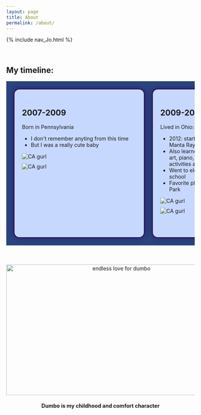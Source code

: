 ```yaml
---
layout: page
title: About
permalink: /about/
---
```


<script>
{% include nav_Jo.html %}
</script>

{% include nav_Jo.html %}



<br>

<h2>My timeline:</h2>


<head>
<style>
/* Container for the horizontal timeline */
.horizontal-timeline {
    display: flex;
    overflow-x:auto;
    padding: 20px;
    white-space: normal;
    background: #2A447F;
    border: 1px #1D1D76;
}
/*the individual items*/
.timeline-item {
    flex: 0 0 auto; /* Prevent items from shrinking or growing */
    width: 350px;
    height: 400px;
    margin-right: 20px;
    background: #C7D8FF;
    border: 2px solid #211051;
    border-radius: 15px;
    padding: 20px;
    box-shadow: 0 0 15px rgba(48,27,107,1);
    box-sizing: border-box; /* prevent expanding past set padding */
    overflow-y: auto;
}
/* Ensure content fits within items */
.timeline-content {
    max-height: 100%;
    overflow-y: auto;
    overflow-x: hidden;
    overflow-wrap: break-word;
}
.timeline-content img {
    max-width: 100%;
    height: auto;
    display: block;
    margin-top: 10px;
}
.timeline-content p {
    margin-bottom: 0;
}
</style>
</head>


<body>
<div class="horizontal-timeline">
    <div class="timeline-item">
        <div class="timeline-content">
            <h2>2007-2009</h2>
            <p>Born in Pennsylvania </p>
            <ul>
                <li>I don't remember anyting from this time</li>
                <li>But I was a really cute baby</li>
            </ul>
            <img src="{{site.baseurl}}/images/baby.png" alt="CA gurl">
            <img src="{{site.baseurl}}/images/wholefamily.png" alt="CA gurl">
        </div>
    </div>
    <div class="timeline-item">
        <div class="timeline-content">
            <h2>2009-2019</h2>
            <p>Lived in Ohio:</p>
            <ul>
                <li>2012: started swimming with the Mason Manta Rays</li>
                <li>Also learned ice skating, tennis, soccer, art, piano, and flute, but stopped these activities after moving to SD</li>
                <li>Went to elementary and Intermediate school</li>
                <li>Favorite place: Kings Island Amusement Park</li>
            </ul>
           <img src="{{site.baseurl}}/images/masonview.png" alt="CA gurl">
           <img src="{{site.baseurl}}/images/snowbear.png" alt="CA gurl">
        </div>
    </div>
    <div class="timeline-item">
        <div class="timeline-content">
            <h2>2019-2024</h2>
            <p>San Diego</p>
            <ul>
                <li>Attend(ed) middle and high school </li>
                <li>Continued swimming at a new club called SDAC</li>
                <li>Learned crochet and made a small business</li>
            </ul>
            <img src="{{site.baseurl}}/images/casunset.png" alt="CA gurl">
            <img src="{{site.baseurl}}/images/At_school.png" alt="CA gurl">
        </div>
    </div>
</div>
</body>

<br>
<br>
<br>



<div style="text-align: center;">
    <img src="{{site.baseurl}}/images/1180w-600h_a-to-z-dumbo.jpg" alt="endless love for dumbo" width="600" height="350">
    <br>
    <h4>Dumbo is my childhood and comfort character</h4>
</div>



